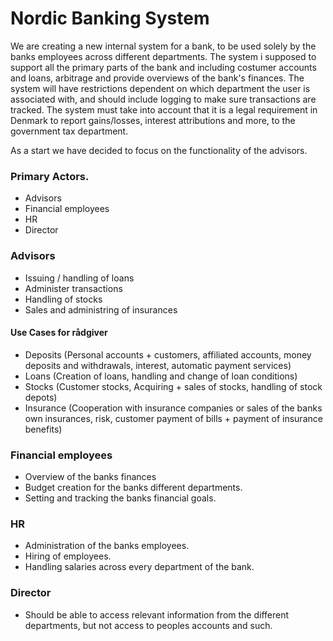 # Nordic Banking System

We are creating a new internal system for a bank, to be used solely by the banks employees across different departments.
The system i supposed to support all the primary parts of the bank and including costumer accounts and loans, arbitrage and provide overviews of the bank's finances. The system will have restrictions dependent on which department the user is associated with, and should include logging to make sure transactions are tracked. The system must take into account that it is a legal requirement in Denmark to report gains/losses, interest attributions and more, to the government tax department. 

As a start we have decided to focus on the functionality of the advisors.

### Primary Actors.
- Advisors
- Financial employees
- HR
- Director

### Advisors

- Issuing / handling of loans
- Administer transactions
- Handling of stocks
- Sales and administring of insurances 
  
#### Use Cases for rådgiver
- Deposits (Personal accounts + customers, affiliated accounts, money deposits and withdrawals, interest, automatic payment services)
- Loans (Creation of loans, handling and change of loan conditions)
- Stocks (Customer stocks, Acquiring + sales of stocks, handling of stock depots)
- Insurance (Cooperation with insurance companies or sales of the banks own insurances, risk, customer payment of bills + payment of insurance benefits)
  

### Financial employees

- Overview of the banks finances
- Budget creation for the banks different departments.
- Setting and tracking the banks financial goals. 

  
### HR
- Administration of the banks employees.
- Hiring of employees.
- Handling salaries across every department of the bank. 


### Director

- Should be able to access relevant information from the different departments, but not access to peoples accounts and such.